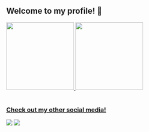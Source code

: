 ## Welcome to my profile! 👋

 <div>
   <a href="https://github.com/josemarcosprado">
   <img height="180em" src="https://github-readme-stats.vercel.app/api?username=josemarcosprado&show_icons=true&theme=tokyonight&include_all_commits=true&count_private=true"/>
   <img height="180em" src="https://github-readme-stats.vercel.app/api/top-langs/?username=josemarcosprado&layout=compact&langs_count=6&theme=tokyonight"/>
</div>
 
<br>
 
### Check out my other social media!
 
<div> 
  <a href = "mailto:jose.bit.prado@gmail.com"><img src="https://img.shields.io/badge/-Gmail-%23333?style=for-the-badge&logo=gmail&logoColor=white" target="_blank"></a>
  <a href="https://www.linkedin.com/in/jos%C3%A9-marcos-prado-55399a2b3/" target="_blank"><img src="https://img.shields.io/badge/-LinkedIn-%230077B5?style=for-the-badge&logo=linkedin&logoColor=white" target="_blank"></a>
</div>
